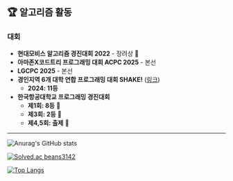 ## 🏆 알고리즘 활동

### 대회
- **현대모비스 알고리즘 경진대회 2022** - 장려상 🥉
- **아마존X코드트리 프로그래밍 대회 ACPC 2025** - 본선
- **LGCPC 2025** - 본선
- **경인지역 6개 대학 연합 프로그래밍 대회 SHAKE!** ([링크](https://shake.codes/))
  - **2024: 11등** 
- **한국항공대학교 프로그래밍 경진대회**
  - **제1회: 8등** 🏅
  - **제3회: 2등** 🥈
  - **제4,5회: 출제** 📝

---


![Anurag's GitHub stats](https://github-readme-stats.vercel.app/api?username=beans3142&show_icons=true&theme=radical)

[![Solved.ac beans3142](http://mazassumnida.wtf/api/generate_badge?boj=beans3142)](https://solved.ac/beans3142)

[![Top Langs](https://github-readme-stats.vercel.app/api/top-langs/?username=beans3142&layout=compact&theme=dracula)](https://github.com/metleeha)
